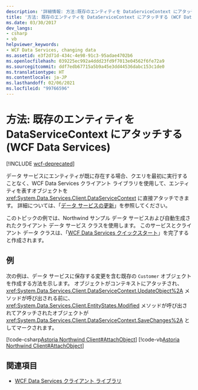 ```yaml
---
description: '詳細情報: 方法:既存のエンティティを DataServiceContext にアタッチする (WCF Data Services)'
title: '方法: 既存のエンティティを DataServiceContext にアタッチする (WCF Data Services)'
ms.date: 03/30/2017
dev_langs:
- csharp
- vb
helpviewer_keywords:
- WCF Data Services, changing data
ms.assetid: e3f2d71d-434c-4e98-91c3-95adae4702b6
ms.openlocfilehash: 039225ec992a4ddd23fd9f7013e04562f6fe72a9
ms.sourcegitcommit: ddf7edb67715a5b9a45e3dd44536dabc153c1de0
ms.translationtype: HT
ms.contentlocale: ja-JP
ms.lasthandoff: 02/06/2021
ms.locfileid: "99766596"
---
```

# <a name="how-to-attach-an-existing-entity-to-the-dataservicecontext-wcf-data-services"></a>方法: 既存のエンティティを DataServiceContext にアタッチする (WCF Data Services)

[!INCLUDE [wcf-deprecated](~/includes/wcf-deprecated.md)]

データ サービスにエンティティが既に存在する場合、クエリを最初に実行することなく、WCF Data Services クライアント ライブラリを使用して、エンティティを表すオブジェクトを <xref:System.Data.Services.Client.DataServiceContext> に直接アタッチできます。 詳細については、「[データ サービスの更新](updating-the-data-service-wcf-data-services.md)」を参照してください。  
  
 このトピックの例では、Northwind サンプル データ サービスおよび自動生成されたクライアント データ サービス クラスを使用します。 このサービスとクライアント データ クラスは、「[WCF Data Services クイックスタート](quickstart-wcf-data-services.md)」を完了すると作成されます。  
  
## <a name="example"></a>例  

 次の例は、データ サービスに保存する変更を含む既存の `Customer` オブジェクトを作成する方法を示します。 オブジェクトがコンテキストにアタッチされ、<xref:System.Data.Services.Client.DataServiceContext.UpdateObject%2A> メソッドが呼び出される前に、<xref:System.Data.Services.Client.EntityStates.Modified> メソッドが呼び出されてアタッチされたオブジェクトが <xref:System.Data.Services.Client.DataServiceContext.SaveChanges%2A> としてマークされます。  
  
 [!code-csharp[Astoria Northwind Client#AttachObject](../../../../samples/snippets/csharp/VS_Snippets_Misc/astoria_northwind_client/cs/source.cs#attachobject)]
 [!code-vb[Astoria Northwind Client#AttachObject](../../../../samples/snippets/visualbasic/VS_Snippets_Misc/astoria_northwind_client/vb/source.vb#attachobject)]  
  
## <a name="see-also"></a>関連項目

- [WCF Data Services クライアント ライブラリ](wcf-data-services-client-library.md)
